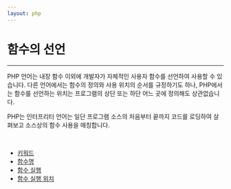 ```yaml
---
layout: php
---
```


# 함수의 선언
---
PHP 언어는 내장 함수 이외에 개발자가 자체적인 사용자 함수를 선언하여 사용할 수 있습니다. 다른 언어에서는 함수의 정의와 사용 위치의 순서를 규정하기도 하나, PHP에서는 함수를 선언하는 위치는 프로그램의 상단 또는 하단 어느 곳에 정의해도 상관없습니다.  

PHP는 인터프리터 언어는 일단 프로그램 소스의 처음부터 끝까지 코드를 로딩하여 살펴보고 소스상의 함수 사용을 매칭합니다.  

<br>

* [키워드](keyword)
* [함수명](name)
* [함수 실행](call)
* [함수 실행 위치](position)